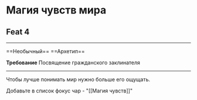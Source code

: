 # Магия чувств мира
## Feat 4 

---

==Необычный== ==Архетип==

**Требование** Посвящение гражданского заклинателя

---

Чтобы лучше понимать мир нужно больше его ощущать.

Добавьте в список фокус чар - "[[Магия чувств]]" 